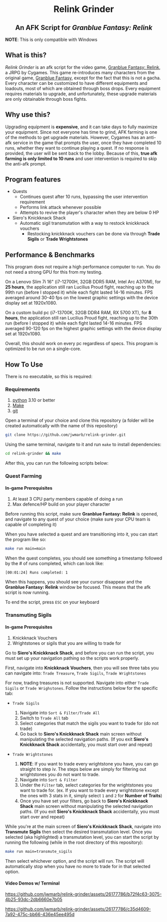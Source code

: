 <h1 align="center">
  Relink Grinder
</h1>
<h2 align="center">
An AFK Script for <em>Granblue Fantasy: Relink</em>
</h2>

**NOTE**: This is only compatible with Windows

## What is this?

_Relink Grinder_ is an afk script for the video game, [Granblue Fantasy: Relink](https://store.steampowered.com/app/881020/Granblue_Fantasy_Relink/), a JRPG by Cygames. This game re-introduces many characters from the original game, [Granblue Fantasy](https://granbluefantasy.jp/en/), except for the fact that this is not a gacha. Every character can be customized to have different equipments and loadouts, most of which are obtained through boss drops. Every equipment requires materials to upgrade, and unfortunately, these upgrade materials are only obtainable through boss fights.

## Why use this?

Upgrading equipment is **expensive**, and it can take days to fully maximize your equipment. Since not everyone has time
to grind, AFK farming is one of the methods to get upgrade materials. However, Cygames has an anti-afk service in the
game that prompts the user, once they have completed 10 runs, whether they want to continue playing a quest. If no
response is provided, the user will be sent back to the lobby. Because of this, **true afk farming is only limited to 10
runs** and user intervention is required to skip the anti-afk prompt.

## Program features

- Quests
  - Continues quest after 10 runs, bypassing the user intervention requirement
  - Performs link attack whenever possible
  - Attempts to revive the player's character when they are below 0 HP
- Siero's Knickknack Shack
  - Automatic sigil transmutation with a way to restock knickknack vouchers
    - Restocking knickknack vouchers can be done via through **Trade Sigils** or **Trade Wrightstones**

## Performance & Benchmarks

This program does not require a high performance computer to run. You do not need a strong GPU for this from my testing.

On a Lenovo Slim 7i 16" (i7-12700H, 32GB DDR5 RAM, Intel Arc A370M), for **25 hours**, the application still ran Lucilius
Proud fight, reaching up to the 99th run (before I stopped it) while each fight lasted 14-16 minutes. FPS averaged
around 30-40 fps on the lowest graphic settings with the device display set at 1920x1080.

On a custom build pc (i7-13700K, 32GB DDR4 RAM, RX 5700 XT), for **8 hours**, the application still ran Lucilius Proud
fight, reaching up to the 30th run (before I stopped it) while each fight lasted 14-16 minutes. FPS averaged 90-120 fps
on the highest graphic settings with the device display set at 1920x1080.

Overall, this should work on every pc regardless of specs. This program is optimized to be run on a single-core.

## How To Use

There is no executable, so this is required:

### Requirements

1. [python](https://www.python.org/downloads/) 3.10 or better
2. [Make](https://www.gnu.org/software/make/)
3. [git](https://git-scm.com/downloads)

Open a terminal of your choice and clone this repository (a folder will be created automatically with the name of this repository)

```sh
git clone https://github.com/jwmarb/relink-grinder.git
```

Using the same terminal, navigate to it and run `make` to install dependencies:

```sh
cd relink-grinder && make
```

After this, you can run the following scripts below:

### Quest Farming

#### In-game Prerequisites

1. At least 3 CPU party members capable of doing a run
2. Max defence/HP build on your player character

Before running this script, make sure **Granblue Fantasy: Relink** is opened, and navigate to any quest of your choice (make sure your CPU team is capable of completing it)

When you have selected a quest and are transitioning into it, you can start the program like so:

```sh
make run main=main
```

When the quest completes, you should see something a timestamp followed by the # of runs completed, which can look like:

```
[00:01:24] Runs completed: 1
```

When this happens, you should see your cursor disappear and the **Granblue Fantasy: Relink** window be focused. This means that the afk script is now running.

To end the script, press `ESC` on your keyboard

### Transmuting Sigils

#### In-game Prerequisites

1. Knickknack Vouchers
2. Wrightstones or sigils that you are willing to trade for

Go to **Siero's Knickknack Shack**, and before you can run the script, you must set up your navigation pathing
so the scripts work properly.

First, navigate into **Knickknack Vouchers**, then you will see three tabs you can navigate into: `Trade Treasure`,
`Trade Sigils`, `Trade Wrightstones`

For now, trading treasures is not supported. Navigate into either `Trade Sigils` or `Trade Wrighstones`. Follow the
instructions below for the specific tab:

- `Trade Sigils`

  1. Navigate into `Sort & Filter/Trade All`
  2. Switch to `Trade All` tab
  3. Select categories that match the sigils you want to trade for (do not trade)
  4. Go back to **Siero's Knickknack Shack** main screen without manipulating the selected navigation paths. (If you
     exit **Siero's Knickknack Shack** accidentally, you must start over and repeat)

- `Trade Wrightstones`
  1. **NOTE**: If you want to trade every wrightstone you have, you can go straight to step iv. The steps below are
     simply for filtering out wrightstones you do not want to trade.
  2. Navigate into `Sort & Filter`
  3. Under the `Filter` tab, select categories for the wrightstones you want to trade for. (ex. If you want to trade
     every wrightstone except the ones with 3 stats in it, simply select `1` and `2` for **Number of Traits**)
  4. Once you have set your filters, go back to **Siero's Knickknack Shack** main screen without manipulating the
     selected navigation paths. (If you exit **Siero's Knickknack Shack** accidentally, you must start over and repeat)

While you're at the main screen of **Siero's Knickknack Shack**, navigate into **Transmute Sigils** then select the
desired transmutation level. Once you selected (aka highlighted) a transmutation level, you can start the script by
running the following (while in the root directory of this repository):

```sh
make run main=transmute_sigils
```

Then select whichever option, and the script will run. The script will automatically stop when you have no more to trade
for in that selected option.

#### Video Demos w/ Terminal

https://github.com/jwmarb/relink-grinder/assets/26177786/b72f4c63-3075-4b25-93dc-2db6660e7b05

https://github.com/jwmarb/relink-grinder/assets/26177786/c35d4609-7a92-475c-bb66-436e45ee495d
